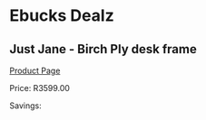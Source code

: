 
# Ebucks Dealz
## Just Jane - Birch Ply desk frame
[Product Page](https://www.ebucks.com/web/shop/productSelected.do?prodId=960071504&catId=1130195724)

Price: R3599.00

Savings: 


	
